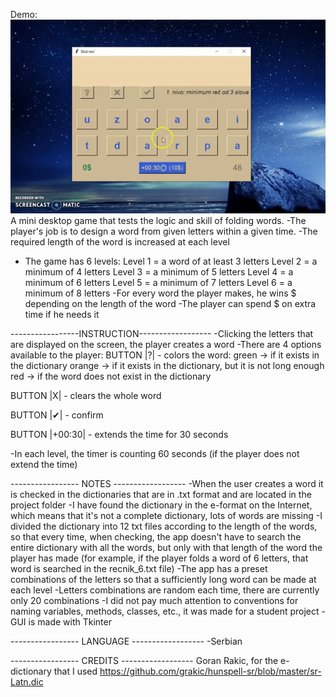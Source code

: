 Demo:
<br />
![](demo.gif)
<br/>
A mini desktop game that tests the logic and skill of folding words.
-The player's job is to design a word from given letters within a given time.
-The required length of the word is increased at each level
- The game has 6 levels:
Level 1 = a word of at least 3 letters
Level 2 = a minimum of 4 letters
Level 3 = a minimum of 5 letters
Level 4 = a minimum of 6 letters
Level 5 = a minimum of 7 letters
Level 6 = a minimum of 8 letters
-For every word the player makes, he wins $ depending on the length of the word
-The player can spend $ on extra time if he needs it

-----------------INSTRUCTION------------------
-Clicking the letters that are displayed on the screen, the player creates a word
-There are 4 options available to the player:
BUTTON |?| - colors the word:
green -> if it exists in the dictionary
orange -> if it exists in the dictionary, but it is not long enough
red -> if the word does not exist in the dictionary

BUTTON |X| - clears the whole word

BUTTON |✔| - confirm

BUTTON |+00:30| - extends the time for 30 seconds

-In each level, the timer is counting 60 seconds (if the player does not extend the time)


----------------- NOTES ------------------
-When the user creates a word it is checked in the dictionaries that are in .txt format and are located in the project folder
-I have found the dictionary in the e-format on the Internet, which means that it's not a complete dictionary, lots of words are missing
-I divided the dictionary into 12 txt files according to the length of the words, so that every time, when checking, the app doesn't have to search the entire dictionary with all the words,
but only with that length of the word the player has made (for example, if the player folds a word of 6 letters, that word is searched in the recnik_6.txt file)
-The app has a preset combinations of the letters so that a sufficiently long word can be made at each level
-Letters combinations are random each time, there are currently only 20 combinations
-I did not pay much attention to conventions for naming variables, methods, classes, etc., it was made for a student project
-GUI is made with Tkinter


----------------- LANGUAGE ------------------
-Serbian

----------------- CREDITS ------------------
Goran Rakic, for the e-dictionary that I used
https://github.com/grakic/hunspell-sr/blob/master/sr-Latn.dic
